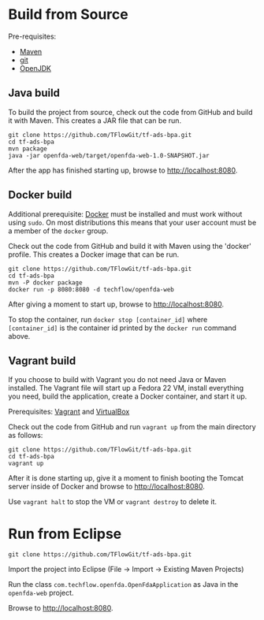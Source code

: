 # Build from Source

Pre-requisites:
- [Maven](https://maven.apache.org/download.cgi#Installation)
- [git](https://git-scm.com/book/en/v2/Getting-Started-Installing-Git)
- [OpenJDK](http://openjdk.java.net/install/)

## Java build

To build the project from source, check out the code from GitHub and
build it with Maven. This creates a JAR file that can be run.

    git clone https://github.com/TFlowGit/tf-ads-bpa.git
    cd tf-ads-bpa
    mvn package
    java -jar openfda-web/target/openfda-web-1.0-SNAPSHOT.jar

After the app has finished starting up, browse to
[http://localhost:8080](http://localhost:8080).

## Docker build

Additional prerequisite: [Docker](https://www.docker.com/) must be installed and must work without using `sudo`. On most distributions this means that your user account must be a member of the `docker` group.

Check out the code from GitHub and build it with Maven using the
'docker' profile. This creates a Docker image that can be run.

    git clone https://github.com/TFlowGit/tf-ads-bpa.git
    cd tf-ads-bpa
    mvn -P docker package
    docker run -p 8080:8080 -d techflow/openfda-web

After giving a moment to start up, browse to
[http://localhost:8080](http://localhost:8080).

To stop the container, run `docker stop [container_id]` where
`[container_id]` is the container id printed by the `docker run`
command above.

## Vagrant build

If you choose to build with Vagrant you do not need Java or Maven
installed. The Vagrant file will start up a Fedora 22 VM, install
everything you need, build the application, create a Docker container,
and start it up.

Prerequisites: [Vagrant](https://www.vagrantup.com/) and [VirtualBox](https://www.virtualbox.org/)

Check out the code from GitHub and run `vagrant up` from the main directory as follows:

    git clone https://github.com/TFlowGit/tf-ads-bpa.git
    cd tf-ads-bpa
    vagrant up

After it is done starting up, give it a moment to finish booting the
Tomcat server inside of Docker and browse to
[http://localhost:8080](http://localhost:8080).

Use `vagrant halt` to stop the VM or `vagrant destroy` to delete it.

# Run from Eclipse

    git clone https://github.com/TFlowGit/tf-ads-bpa.git

Import the project into Eclipse (File -> Import -> Existing Maven Projects)

Run the class `com.techflow.openfda.OpenFdaApplication` as Java in the
`openfda-web` project.

Browse to [http://localhost:8080](http://localhost:8080).
